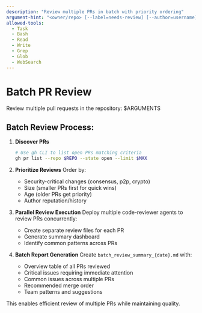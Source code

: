 ```yaml
---
description: "Review multiple PRs in batch with priority ordering"
argument-hint: "<owner/repo> [--label=needs-review] [--author=username] [--max=5]"
allowed-tools:
  - Task
  - Bash
  - Read
  - Write
  - Grep
  - Glob
  - WebSearch
---
```


# Batch PR Review

Review multiple pull requests in the repository: $ARGUMENTS

## Batch Review Process:

1. **Discover PRs**
   ```bash
   # Use gh CLI to list open PRs matching criteria
   gh pr list --repo $REPO --state open --limit $MAX
   ```

2. **Prioritize Reviews**
   Order by:
   - Security-critical changes (consensus, p2p, crypto)
   - Size (smaller PRs first for quick wins)
   - Age (older PRs get priority)
   - Author reputation/history

3. **Parallel Review Execution**
   Deploy multiple code-reviewer agents to review PRs concurrently:
   - Create separate review files for each PR
   - Generate summary dashboard
   - Identify common patterns across PRs

4. **Batch Report Generation**
   Create `batch_review_summary_{date}.md` with:
   - Overview table of all PRs reviewed
   - Critical issues requiring immediate attention
   - Common issues across multiple PRs
   - Recommended merge order
   - Team patterns and suggestions

This enables efficient review of multiple PRs while maintaining quality.